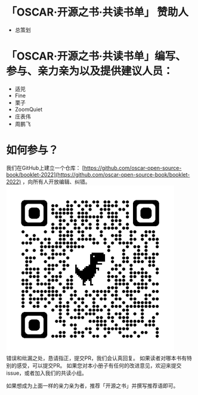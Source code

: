 

# 「OSCAR·开源之书·共读书单」 赞助人

* 总策划

# 「OSCAR·开源之书·共读书单」编写、参与、亲力亲为以及提供建议人员：

* 适兕
* Fine
* 栗子
* ZoomQuiet
* 庄表伟
* 周鹏飞

# 如何参与？

我们在GitHub上建立一个仓库： [https://github.com/oscar-open-source-book/booklet-2022](https://github.com/oscar-open-source-book/booklet-2022) ，向所有人开放编辑、纠错。
![oscar-open-source-book_booklet-2022.png](./qr-img/oscar-open-source-book_booklet-2022.png)  
错误和纰漏之处，恳请指正，提交PR，我们会认真回复。
如果读者对哪本书有特别的感受，可以提交PR。
如果您对本小册子有任何的改进意见，欢迎来提交issue，或者加入我们的共读小组。

如果想成为上面一样的亲力亲为者，推荐「开源之书」并撰写推荐语即可。
  
